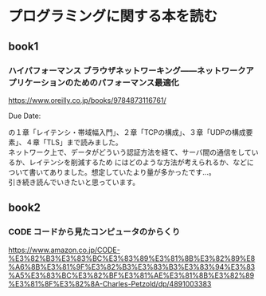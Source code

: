 # プログラミングに関する本を読む

## book1

### ハイパフォーマンス ブラウザネットワーキング――ネットワークアプリケーションのためのパフォーマンス最適化
https://www.oreilly.co.jp/books/9784873116761/

Due Date: 

の１章「レイテンシ・帯域幅入門」、２章「TCPの構成」、３章「UDPの構成要素」、４章「TLS」まで読みました。  
ネットワーク上で、データがどういう認証方法を経て、サーバ間の通信をしているか、レイテンシを削減するため
にはどのような方法が考えられるか、などについて書いてありました。想定していたより量が多かったです…。  
引き続き読んでいきたいと思っています。

## book2

### CODE コードから見たコンピュータのからくり

https://www.amazon.co.jp/CODE-%E3%82%B3%E3%83%BC%E3%83%89%E3%81%8B%E3%82%89%E8%A6%8B%E3%81%9F%E3%82%B3%E3%83%B3%E3%83%94%E3%83%A5%E3%83%BC%E3%82%BF%E3%81%AE%E3%81%8B%E3%82%89%E3%81%8F%E3%82%8A-Charles-Petzold/dp/4891003383
